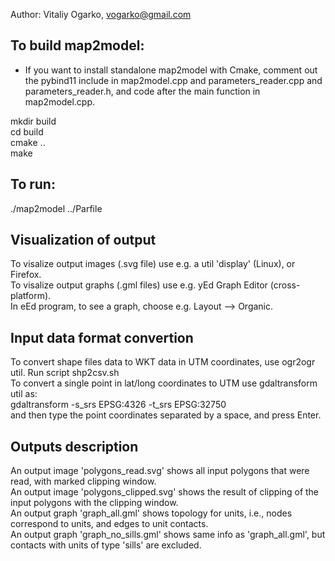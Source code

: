Author: Vitaliy Ogarko, vogarko@gmail.com

## To build map2model:

- If you want to install standalone map2model with Cmake, comment out the pybind11 include in map2model.cpp and parameters_reader.cpp and parameters_reader.h, and code after the main function in map2model.cpp.

mkdir build  
cd build  
cmake ..  
make

## To run:

./map2model ../Parfile

## Visualization of output

To visalize output images (.svg file) use e.g. a util 'display' (Linux), or Firefox.  
To visalize output graphs (.gml files) use e.g. yEd Graph Editor (cross-platform).  
In eEd program, to see a graph, choose e.g. Layout --> Organic.

## Input data format convertion

To convert shape files data to WKT data in UTM coordinates, use ogr2ogr util. Run script shp2csv.sh  
To convert a single point in lat/long coordinates to UTM use gdaltransform util as:  
gdaltransform -s_srs EPSG:4326 -t_srs EPSG:32750  
and then type the point coordinates separated by a space, and press Enter.

## Outputs description

An output image 'polygons_read.svg' shows all input polygons that were read, with marked clipping window.  
An output image 'polygons_clipped.svg' shows the result of clipping of the input polygons with the clipping window.  
An output graph 'graph_all.gml' shows topology for units, i.e., nodes correspond to units, and edges to unit contacts.  
An output graph 'graph_no_sills.gml' shows same info as 'graph_all.gml', but contacts with units of type 'sills' are excluded.
